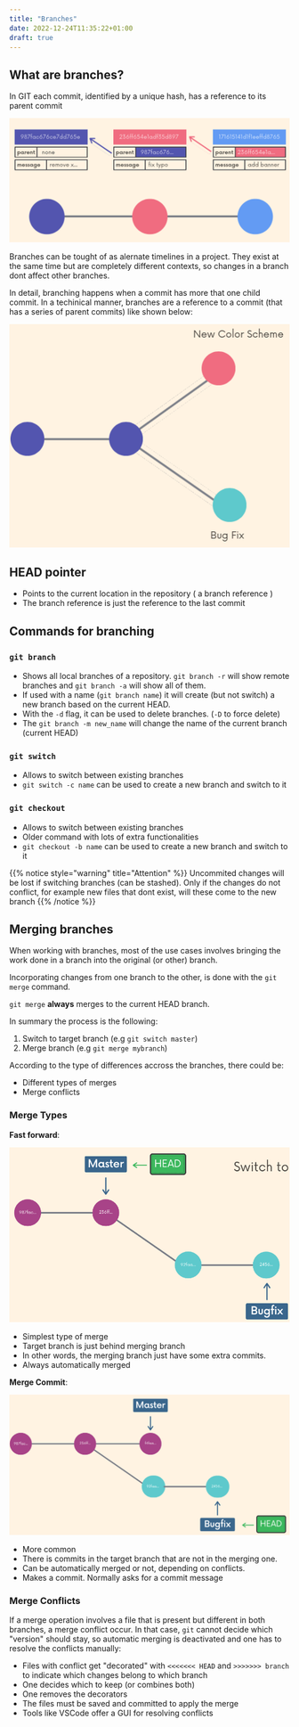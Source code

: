 ```yaml
---
title: "Branches"
date: 2022-12-24T11:35:22+01:00
draft: true
---
```


## What are branches?

In GIT each commit, identified by a unique hash, has a reference to its parent commit

![com](/images/Git/commit.png)

Branches can be tought of as alernate timelines in a project. They exist at the same time but are completely different contexts, so changes in a branch dont affect other branches.

In detail, branching happens when a commit has more that one child commit. In a techinical manner, branches are a reference to a commit (that has a series of parent commits) like shown below:

![b1](/images/Git/branch1.png)

## HEAD pointer

- Points to the current location in the repository ( a branch reference )
- The branch reference is just the reference to the last commit

## Commands for branching

### `git branch`
- Shows all local branches of a repository. `git branch -r` will show remote branches and `git branch -a` will show all of them.
- If used with a name (`git branch name`) it will create (but not switch) a new branch based on the current HEAD.
- With the `-d` flag, it can be used to delete branches. (`-D` to force delete)
- The `git branch -m new_name` will change the name of the current branch (current HEAD)

### `git switch`
- Allows to switch between existing branches
- `git switch -c name` can be used to create a new branch and switch to it

### `git checkout`
- Allows to switch between existing branches
- Older command with lots of extra functionalities
- `git checkout -b name` can be used to create a new branch and switch to it

{{% notice style="warning" title="Attention" %}}
Uncommited changes will be lost if switching branches (can be stashed). Only if the changes do not conflict, for example new files that dont exist, will these come to the new branch
{{% /notice %}}


## Merging branches

When working with branches, most of the use cases involves bringing the work done in a branch into the original (or other) branch. 

Incorporating changes from one branch to the other, is done with the `git merge` command.

`git merge` __always__ merges to the current HEAD branch.

In summary the process is the following: 
1. Switch to target branch (e.g `git switch master`)
2. Merge branch (e.g `git merge mybranch`)

According to the type of differences accross the branches, there could be:
- Different types of merges
- Merge conflicts

### Merge Types

__Fast forward__:

![](/images/Git/ff.png)

- Simplest type of merge
- Target branch is just behind merging branch 
- In other words, the merging branch just have some extra commits.
- Always automatically merged
  
__Merge Commit__:

![](/images/Git/mc.png)

- More common
- There is commits in the target branch that are not in the merging one.
- Can be automatically merged or not, depending on conflicts.
- Makes a commit. Normally asks for a commit message

### Merge Conflicts

If a merge operation involves a file that is present but different in both branches, a merge conflict occur. In that case, `git` cannot decide which "version" should stay, so automatic merging is deactivated and one has to resolve the conflicts manually:

- Files with conflict get "decorated" with `<<<<<<< HEAD` and `>>>>>>> branch` to indicate which changes belong to which branch
- One decides which to keep (or combines both)
- One removes the decorators
- The files must be saved and committed to apply the merge 
- Tools like VSCode offer a GUI for resolving conflicts
